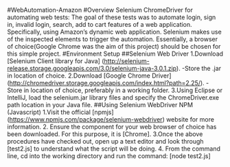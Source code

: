 #WebAutomation-Amazon
#Overview
Selenium ChromeDriver for automating web tests:
The goal of these tests was to automate login, sign in, invalid login, search, add to cart features of a web application. Specifically, using Amazon’s dynamic web application. Selenium makes use of the inspected elements to trigger the automation. Essentially, a browser of choice(Google Chrome was the aim of this project) should be chosen for this simple project.
#Environment Setup
##Selenium Web Driver
1.Download [Selenium Client library for Java] (http://selenium-release.storage.googleapis.com/3.0/selenium-java-3.0.1.zip).
-Store the .jar in location of choice.
2.Download [Google Chrome Driver] (http://chromedriver.storage.googleapis.com/index.html?path=2.25/).
-Store in location of choice, preferably in a working folder.
3.Using Eclipse or IntelliJ, load the selenium.jar library files and specify the ChromeDriver.exe path location in your Java file.
##Using Selenium WebDriver NPM (Javascript)
1.Visit the official [npmjs] (https://www.npmjs.com/package/selenium-webdriver) website for more information.
2. Ensure the component for your web browser of choice has been downloaded. For this purpose, it is [Chrome].
3.Once the above procedures have checked out, open up a text editor and look through [test2.js] to understand what the script will be doing.
4. From the command line, cd into the working directory and run the command: [node test2.js]